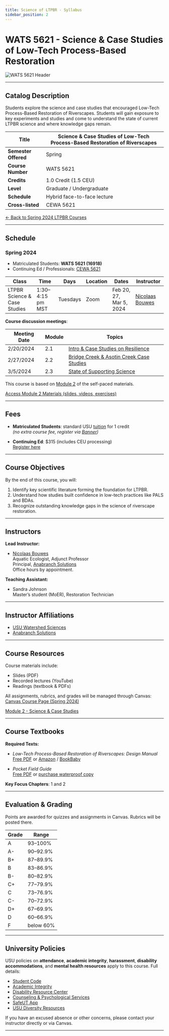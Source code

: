 ```yaml
---
title: Science of LTPBR - Syllabus
sidebar_position: 2
---
```


# WATS 5621 - Science & Case Studies of Low-Tech Process-Based Restoration

![WATS 5621 Header](/img/courses/WATS-5621_header_C.png)

---

## Catalog Description

Students explore the science and case studies that encouraged Low-Tech Process-Based Restoration of Riverscapes. Students will gain exposure to key experiments and studies and come to understand the state of current LTPBR science and where knowledge gaps remain.

| **Title** | Science & Case Studies of Low-Tech Process-Based Restoration of Riverscapes |
|-----------|-----------------------------------------------------------------------------|
| **Semester Offered** | Spring |
| **Course Number** | WATS 5621 |
| **Credits** | 1.0 Credit (1.5 CEU) |
| **Level** | Graduate / Undergraduate |
| **Schedule** | Hybrid face-to-face lecture |
| **Cross-listed** | CEWA 5621 |

[← Back to Spring 2024 LTPBR Courses](/workshops/2024/USU/)

---

## Schedule

### Spring 2024

- Matriculated Students: **WATS 5621 (16918)**
- Continuing Ed / Professionals: [CEWA 5621](https://cpe.usu.edu/search/publicCourseSearchDetails.do?method=load&courseId=1073960)

| Class | Time | Days | Location | Dates | Instructor |
|-------|------|------|----------|-------|------------|
| LTPBR Science & Case Studies | 1:30–4:15 pm MST | Tuesdays | Zoom | Feb 20, 27, Mar 5, 2024 | [Nicolaas Bouwes](/workshops/2020/SGI/#instruction-team) |

**Course discussion meetings**:  

| Meeting Date | Module | Topics |
|--------------|--------|--------|
| 2/20/2024 | 2.1 | [Intro & Case Studies on Resilience](http://lowtechpbr.restoration.usu.edu/workshops/2020/SGI/Modules/module2.html#e-building-resilience-with-low-tech) |
| 2/27/2024 | 2.2 | [Bridge Creek & Asotin Creek Case Studies](http://lowtechpbr.restoration.usu.edu/workshops/2020/SGI/Modules/module2.html#c-beaver-dam-analogues-bridge-creek--birch-creek) |
| 3/5/2024 | 2.3 | [State of Supporting Science](http://lowtechpbr.restoration.usu.edu/workshops/2020/SGI/Modules/module2.html#f-where-science-is-at-ongoing--outstanding-science) |

This course is based on [Module 2](/workshops/2020/SGI/Modules/module2.html) of the self-paced materials.

[Access Module 2 Materials (slides, videos, exercises)](/workshops/2020/SGI/Modules/module2.html)

---

## Fees

- **Matriculated Students**: standard USU [tuition](https://www.usu.edu/registrar/registration/payment/) for 1 credit  
  *(no extra course fee, register via [Banner](http://banner.usu.edu))*

- **Continuing Ed**: $315 (includes CEU processing)  
  [Register here](https://cpe.usu.edu/search/publicCourseSearchDetails.do?method=load&courseId=1073960)

---

## Course Objectives

By the end of this course, you will:

1. Identify key scientific literature forming the foundation for LTPBR.
2. Understand how studies built confidence in low-tech practices like PALS and BDAs.
3. Recognize outstanding knowledge gaps in the science of riverscape restoration.

---

## Instructors

**Lead Instructor:**

- [Nicolaas Bouwes](https://www.researchgate.net/profile/Nick_Bouwes)  
  Aquatic Ecologist, Adjunct Professor  
  Principal, [Anabranch Solutions](https://www.anabranchsolutions.com/nick-bouwes.html)  
  Office hours by appointment.

**Teaching Assistant:**

- Sandra Johnson  
  Master’s student (MoER), Restoration Technician

---

## Instructor Affiliations

- [USU Watershed Sciences](https://qcnr.usu.edu/wats/index)  
- [Anabranch Solutions](https://www.anabranchsolutions.com/)

---

## Course Resources

Course materials include:

- Slides (PDF)
- Recorded lectures (YouTube)
- Readings (textbook & PDFs)

All assignments, rubrics, and grades will be managed through Canvas:  
[Canvas Course Page (Spring 2024)](https://usu.instructure.com/courses/753184)

[Module 2 - Science & Case Studies](/workshops/2020/SGI/Modules/module2.html)

---

## Course Textbooks

**Required Texts:**

- *Low-Tech Process-Based Restoration of Riverscapes: Design Manual*  
  [Free PDF](/manual) or [Amazon](https://www.amazon.com/Low-Tech-Process-Based-Restoration-Riverscapes-Design/dp/1543972993) / [BookBaby](https://store.bookbaby.com/bookshop/book/index.aspx?bookURL=Low-Tech-Process-Based-Restoration-of-Riverscapes)

- *Pocket Field Guide*  
  [Free PDF](/resources/pocket) or [purchase waterproof copy](http://www.anabranchsolutions.com/store/p7/pocketguide.html)

**Key Focus Chapters**: 1 and 2

---

## Evaluation & Grading

Points are awarded for quizzes and assignments in Canvas. Rubrics will be posted there.

| Grade | Range |
|-------|-------|
| A | 93–100% |
| A- | 90–92.9% |
| B+ | 87–89.9% |
| B | 83–86.9% |
| B- | 80–82.9% |
| C+ | 77–79.9% |
| C | 73–76.9% |
| C- | 70–72.9% |
| D+ | 67–69.9% |
| D | 60–66.9% |
| F | below 60% |

---

## University Policies

USU policies on **attendance**, **academic integrity**, **harassment**, **disability accommodations**, and **mental health resources** apply to this course. Full details:  

- [Student Code](https://studentconduct.usu.edu/studentcode/)  
- [Academic Integrity](https://studentconduct.usu.edu/studentcode/article6)  
- [Disability Resource Center](http://www.usu.edu/drc/)  
- [Counseling & Psychological Services](https://counseling.usu.edu/)  
- [SafeUT App](https://healthcare.utah.edu/uni/programs/safe-ut-smartphone-app)  
- [USU Diversity Resources](https://www.usu.edu/provost/diversity)

If you have an excused absence or other concerns, please contact your instructor directly or via Canvas.

---

